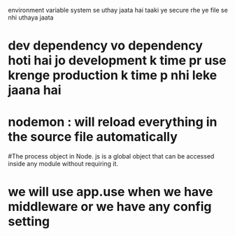 environment variable system se uthay jaata hai taaki ye secure rhe ye file se nhi uthaya jaata
# dev dependency vo dependency hoti hai jo development k time pr use krenge production k time p nhi leke jaana hai

# nodemon : will reload everything in the source file automatically 

#The process object in Node. js is a global object that can be accessed inside any module without requiring it. 

# we will use app.use when we have middleware or we have any config setting

